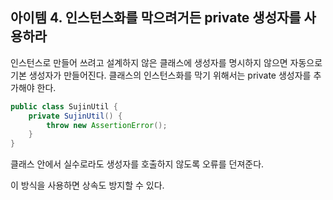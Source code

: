 
## 아이템 4. 인스턴스화를 막으려거든 private 생성자를 사용하라
인스턴스로 만들어 쓰려고 설계하지 않은 클래스에 생성자를 명시하지 않으면 자동으로 기본 생성자가 만들어진다.
클래스의 인스턴스화를 막기 위해서는 private 생성자를 추가해야 한다.

```java
public class SujinUtil {
    private SujinUtil() {
        throw new AssertionError();
    }
}
```
클래스 안에서 실수로라도 생성자를 호출하지 않도록 오류를 던져준다.

이 방식을 사용하면 상속도 방지할 수 있다.

